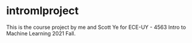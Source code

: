 # intromlproject
This is the course project by me and Scott Ye for ECE-UY - 4563 Intro to Machine Learning 2021 Fall.
